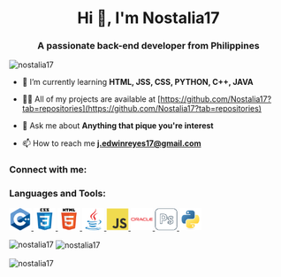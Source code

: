 <h1 align="center">Hi 👋, I'm Nostalia17</h1>
<h3 align="center">A passionate back-end developer from Philippines</h3>

<p align="left"> <img src="https://komarev.com/ghpvc/?username=nostalia17&label=Profile%20views&color=0e75b6&style=flat" alt="nostalia17" /> </p>

- 🌱 I’m currently learning **HTML, JSS, CSS, PYTHON, C++, JAVA**

- 👨‍💻 All of my projects are available at [https://github.com/Nostalia17?tab=repositories](https://github.com/Nostalia17?tab=repositories)

- 💬 Ask me about **Anything that pique you're interest**

- 📫 How to reach me **j.edwinreyes17@gmail.com**

<h3 align="left">Connect with me:</h3>
<p align="left">
</p>

<h3 align="left">Languages and Tools:</h3>
<p align="left"> <a href="https://www.w3schools.com/cpp/" target="_blank" rel="noreferrer"> <img src="https://raw.githubusercontent.com/devicons/devicon/master/icons/cplusplus/cplusplus-original.svg" alt="cplusplus" width="40" height="40"/> </a> <a href="https://www.w3schools.com/css/" target="_blank" rel="noreferrer"> <img src="https://raw.githubusercontent.com/devicons/devicon/master/icons/css3/css3-original-wordmark.svg" alt="css3" width="40" height="40"/> </a> <a href="https://www.w3.org/html/" target="_blank" rel="noreferrer"> <img src="https://raw.githubusercontent.com/devicons/devicon/master/icons/html5/html5-original-wordmark.svg" alt="html5" width="40" height="40"/> </a> <a href="https://www.java.com" target="_blank" rel="noreferrer"> <img src="https://raw.githubusercontent.com/devicons/devicon/master/icons/java/java-original.svg" alt="java" width="40" height="40"/> </a> <a href="https://developer.mozilla.org/en-US/docs/Web/JavaScript" target="_blank" rel="noreferrer"> <img src="https://raw.githubusercontent.com/devicons/devicon/master/icons/javascript/javascript-original.svg" alt="javascript" width="40" height="40"/> </a> <a href="https://www.oracle.com/" target="_blank" rel="noreferrer"> <img src="https://raw.githubusercontent.com/devicons/devicon/master/icons/oracle/oracle-original.svg" alt="oracle" width="40" height="40"/> </a> <a href="https://www.photoshop.com/en" target="_blank" rel="noreferrer"> <img src="https://raw.githubusercontent.com/devicons/devicon/master/icons/photoshop/photoshop-line.svg" alt="photoshop" width="40" height="40"/> </a> <a href="https://www.python.org" target="_blank" rel="noreferrer"> <img src="https://raw.githubusercontent.com/devicons/devicon/master/icons/python/python-original.svg" alt="python" width="40" height="40"/> </a> </p>

<p><img align="left" src="https://github-readme-stats.vercel.app/api/top-langs?username=nostalia17&show_icons=true&locale=en&layout=compact" alt="nostalia17" /></p>

<p>&nbsp;<img align="center" src="https://github-readme-stats.vercel.app/api?username=nostalia17&show_icons=true&locale=en" alt="nostalia17" /></p>

<p><img align="center" src="https://github-readme-streak-stats.herokuapp.com/?user=nostalia17&" alt="nostalia17" /></p>
